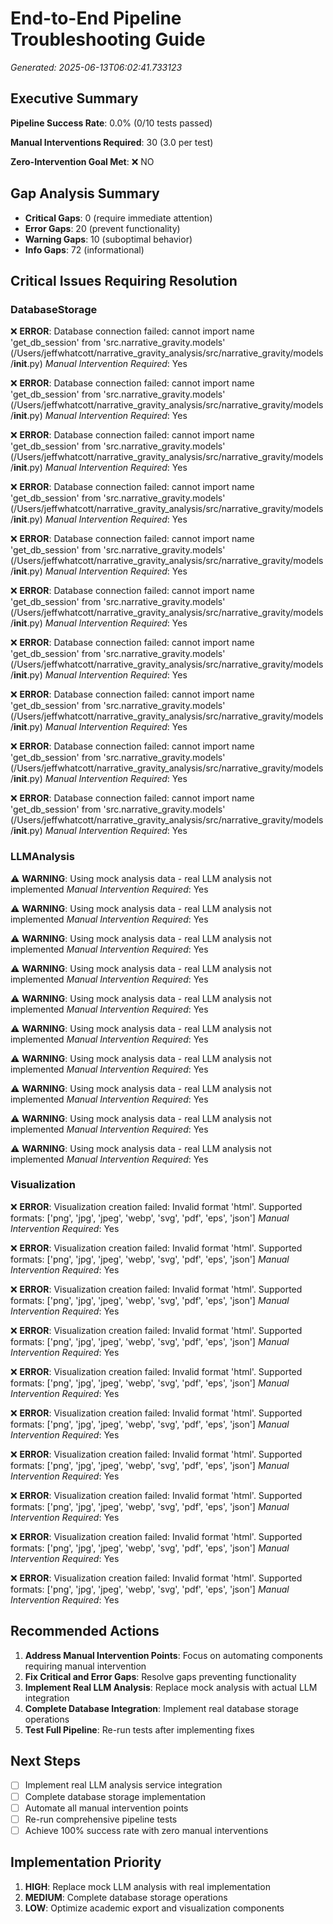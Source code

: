 # End-to-End Pipeline Troubleshooting Guide
*Generated: 2025-06-13T06:02:41.733123*

## Executive Summary

**Pipeline Success Rate**: 0.0% (0/10 tests passed)

**Manual Interventions Required**: 30 (3.0 per test)

**Zero-Intervention Goal Met**: ❌ NO

## Gap Analysis Summary

- **Critical Gaps**: 0 (require immediate attention)
- **Error Gaps**: 20 (prevent functionality)  
- **Warning Gaps**: 10 (suboptimal behavior)
- **Info Gaps**: 72 (informational)

## Critical Issues Requiring Resolution

### DatabaseStorage

❌ **ERROR**: Database connection failed: cannot import name 'get_db_session' from 'src.narrative_gravity.models' (/Users/jeffwhatcott/narrative_gravity_analysis/src/narrative_gravity/models/__init__.py)
   *Manual Intervention Required*: Yes

❌ **ERROR**: Database connection failed: cannot import name 'get_db_session' from 'src.narrative_gravity.models' (/Users/jeffwhatcott/narrative_gravity_analysis/src/narrative_gravity/models/__init__.py)
   *Manual Intervention Required*: Yes

❌ **ERROR**: Database connection failed: cannot import name 'get_db_session' from 'src.narrative_gravity.models' (/Users/jeffwhatcott/narrative_gravity_analysis/src/narrative_gravity/models/__init__.py)
   *Manual Intervention Required*: Yes

❌ **ERROR**: Database connection failed: cannot import name 'get_db_session' from 'src.narrative_gravity.models' (/Users/jeffwhatcott/narrative_gravity_analysis/src/narrative_gravity/models/__init__.py)
   *Manual Intervention Required*: Yes

❌ **ERROR**: Database connection failed: cannot import name 'get_db_session' from 'src.narrative_gravity.models' (/Users/jeffwhatcott/narrative_gravity_analysis/src/narrative_gravity/models/__init__.py)
   *Manual Intervention Required*: Yes

❌ **ERROR**: Database connection failed: cannot import name 'get_db_session' from 'src.narrative_gravity.models' (/Users/jeffwhatcott/narrative_gravity_analysis/src/narrative_gravity/models/__init__.py)
   *Manual Intervention Required*: Yes

❌ **ERROR**: Database connection failed: cannot import name 'get_db_session' from 'src.narrative_gravity.models' (/Users/jeffwhatcott/narrative_gravity_analysis/src/narrative_gravity/models/__init__.py)
   *Manual Intervention Required*: Yes

❌ **ERROR**: Database connection failed: cannot import name 'get_db_session' from 'src.narrative_gravity.models' (/Users/jeffwhatcott/narrative_gravity_analysis/src/narrative_gravity/models/__init__.py)
   *Manual Intervention Required*: Yes

❌ **ERROR**: Database connection failed: cannot import name 'get_db_session' from 'src.narrative_gravity.models' (/Users/jeffwhatcott/narrative_gravity_analysis/src/narrative_gravity/models/__init__.py)
   *Manual Intervention Required*: Yes

❌ **ERROR**: Database connection failed: cannot import name 'get_db_session' from 'src.narrative_gravity.models' (/Users/jeffwhatcott/narrative_gravity_analysis/src/narrative_gravity/models/__init__.py)
   *Manual Intervention Required*: Yes

### LLMAnalysis

⚠️ **WARNING**: Using mock analysis data - real LLM analysis not implemented
   *Manual Intervention Required*: Yes

⚠️ **WARNING**: Using mock analysis data - real LLM analysis not implemented
   *Manual Intervention Required*: Yes

⚠️ **WARNING**: Using mock analysis data - real LLM analysis not implemented
   *Manual Intervention Required*: Yes

⚠️ **WARNING**: Using mock analysis data - real LLM analysis not implemented
   *Manual Intervention Required*: Yes

⚠️ **WARNING**: Using mock analysis data - real LLM analysis not implemented
   *Manual Intervention Required*: Yes

⚠️ **WARNING**: Using mock analysis data - real LLM analysis not implemented
   *Manual Intervention Required*: Yes

⚠️ **WARNING**: Using mock analysis data - real LLM analysis not implemented
   *Manual Intervention Required*: Yes

⚠️ **WARNING**: Using mock analysis data - real LLM analysis not implemented
   *Manual Intervention Required*: Yes

⚠️ **WARNING**: Using mock analysis data - real LLM analysis not implemented
   *Manual Intervention Required*: Yes

⚠️ **WARNING**: Using mock analysis data - real LLM analysis not implemented
   *Manual Intervention Required*: Yes

### Visualization

❌ **ERROR**: Visualization creation failed: Invalid format 'html'.
    Supported formats: ['png', 'jpg', 'jpeg', 'webp', 'svg', 'pdf', 'eps', 'json']
   *Manual Intervention Required*: Yes

❌ **ERROR**: Visualization creation failed: Invalid format 'html'.
    Supported formats: ['png', 'jpg', 'jpeg', 'webp', 'svg', 'pdf', 'eps', 'json']
   *Manual Intervention Required*: Yes

❌ **ERROR**: Visualization creation failed: Invalid format 'html'.
    Supported formats: ['png', 'jpg', 'jpeg', 'webp', 'svg', 'pdf', 'eps', 'json']
   *Manual Intervention Required*: Yes

❌ **ERROR**: Visualization creation failed: Invalid format 'html'.
    Supported formats: ['png', 'jpg', 'jpeg', 'webp', 'svg', 'pdf', 'eps', 'json']
   *Manual Intervention Required*: Yes

❌ **ERROR**: Visualization creation failed: Invalid format 'html'.
    Supported formats: ['png', 'jpg', 'jpeg', 'webp', 'svg', 'pdf', 'eps', 'json']
   *Manual Intervention Required*: Yes

❌ **ERROR**: Visualization creation failed: Invalid format 'html'.
    Supported formats: ['png', 'jpg', 'jpeg', 'webp', 'svg', 'pdf', 'eps', 'json']
   *Manual Intervention Required*: Yes

❌ **ERROR**: Visualization creation failed: Invalid format 'html'.
    Supported formats: ['png', 'jpg', 'jpeg', 'webp', 'svg', 'pdf', 'eps', 'json']
   *Manual Intervention Required*: Yes

❌ **ERROR**: Visualization creation failed: Invalid format 'html'.
    Supported formats: ['png', 'jpg', 'jpeg', 'webp', 'svg', 'pdf', 'eps', 'json']
   *Manual Intervention Required*: Yes

❌ **ERROR**: Visualization creation failed: Invalid format 'html'.
    Supported formats: ['png', 'jpg', 'jpeg', 'webp', 'svg', 'pdf', 'eps', 'json']
   *Manual Intervention Required*: Yes

❌ **ERROR**: Visualization creation failed: Invalid format 'html'.
    Supported formats: ['png', 'jpg', 'jpeg', 'webp', 'svg', 'pdf', 'eps', 'json']
   *Manual Intervention Required*: Yes

## Recommended Actions

1. **Address Manual Intervention Points**: Focus on automating components requiring manual intervention
2. **Fix Critical and Error Gaps**: Resolve gaps preventing functionality
3. **Implement Real LLM Analysis**: Replace mock analysis with actual LLM integration
4. **Complete Database Integration**: Implement real database storage operations
5. **Test Full Pipeline**: Re-run tests after implementing fixes

## Next Steps

- [ ] Implement real LLM analysis service integration
- [ ] Complete database storage implementation
- [ ] Automate all manual intervention points
- [ ] Re-run comprehensive pipeline tests
- [ ] Achieve 100% success rate with zero manual interventions

## Implementation Priority

1. **HIGH**: Replace mock LLM analysis with real implementation
2. **MEDIUM**: Complete database storage operations
3. **LOW**: Optimize academic export and visualization components
